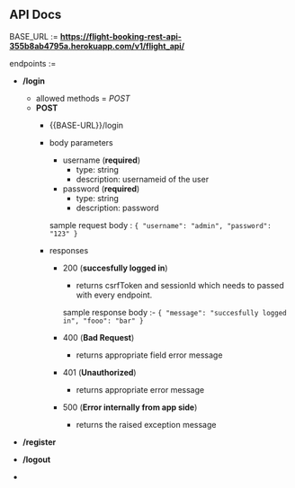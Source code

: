 ## API Docs

BASE_URL := **https://flight-booking-rest-api-355b8ab4795a.herokuapp.com/v1/flight_api/**

endpoints := 
* **/login**
    - allowed methods = *POST*

    * **POST**
        - {{BASE-URL}}/login
        - body parameters 
            * username (**required**) 
                - type: string
                - description: usernameid of the user
            * password (**required**)
                - type: string
                - description: password 
            
            sample request body : 
                ```
                {
                    "username": "admin",
                    "password": "123"
                }
                ```

        - responses
            * 200 (**succesfully logged in**)
                - returns csrfToken and sessionId which needs to passed with every endpoint.

                sample response body :- 
                    ```
                    {
                        "message": "succesfully logged in",
                        "fooo": "bar"
                    }
                    ```

            * 400 (**Bad Request**)
                - returns appropriate field error message 
            * 401 (**Unauthorized**)
                - returns appropriate error message
            * 500 (**Error internally from app side**)
                - returns the raised exception message

* **/register**

* **/logout**

* 
